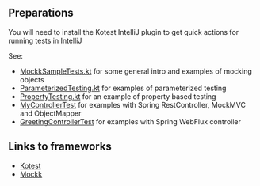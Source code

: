## Preparations

You will need to install the Kotest IntelliJ plugin to get quick actions for running tests in IntelliJ

See:
* [MockkSampleTests.kt](servlet/src/test/kotlin/se/codeboss/kotest/demo/MockkSampleTests.kt) for some general intro and examples of mocking objects
* [ParameterizedTesting.kt](servlet/src/test/kotlin/se/codeboss/kotest/demo/ParameterizedTesting.kt) for examples of parameterized testing
* [PropertyTesting.kt](servlet/src/test/kotlin/se/codeboss/kotest/demo/PropertyTesting.kt) for an example of property based testing
* [MyControllerTest](servlet/src/test/kotlin/se/codeboss/kotest/demo/api/MyControllerTest.kt) for examples with Spring RestController, MockMVC and ObjectMapper
* [GreetingControllerTest](reactive/src/test/kotlin/se/codeboss/kotest/demo/reactive/GreetingControllerTest.kt) for examples with Spring WebFlux controller

## Links to frameworks

* [Kotest](https://kotest.io)
* [Mockk](https://mockk.io)
